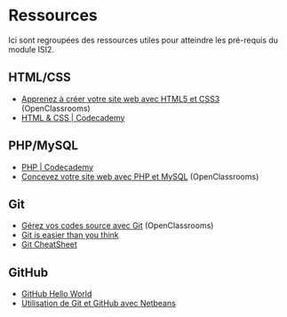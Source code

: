# Ressources

Ici sont regroupées des ressources utiles pour atteindre les pré-requis du module ISI2.

## HTML/CSS

* [Apprenez à créer votre site web avec HTML5 et CSS3](http://openclassrooms.com/courses/apprenez-a-creer-votre-site-web-avec-html5-et-css3) (OpenClassrooms)
* [HTML & CSS | Codecademy](http://www.codecademy.com/fr/tracks/web)

## PHP/MySQL

* [PHP | Codecademy](http://www.codecademy.com/fr/tracks/php)
* [Concevez votre site web avec PHP et MySQL](http://openclassrooms.com/courses/concevez-votre-site-web-avec-php-et-mysql) (OpenClassrooms)

## Git

* [Gérez vos codes source avec Git](http://openclassrooms.com/courses/gerez-vos-codes-source-avec-git) (OpenClassrooms)
* [Git is easier than you think](http://nfarina.com/post/9868516270/git-is-simpler)
* [Git CheatSheet](https://github.com/mikeizbicki/ucr-cs100/blob/2015winter/textbook/cheatsheets/git-cheatsheet.md)

## GitHub

* [GitHub Hello World](https://guides.github.com/activities/hello-world/)
* [Utilisation de Git et GitHub avec Netbeans](http://pub.bpesquet.fr/git_github.pdf)
